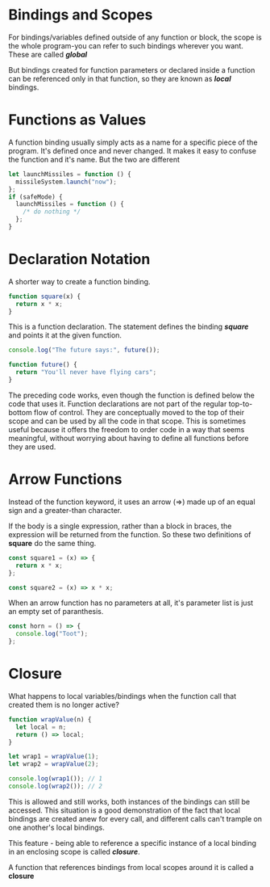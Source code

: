 <h1>Bindings and Scopes</h1>
 
For bindings/variables defined outside of any function or block, the scope is the whole program-you can refer to such bindings wherever you want. These are called ***global***

But bindings created for function parameters or declared inside a function can be referenced only in that function, so they are known as **_local_** bindings.

<h1>Functions as Values</h1>

A function binding usually simply acts as a name for a specific piece of the program. It's defined once and never changed. It makes it easy to confuse the function and it's name. But the two are different

```javascript
let launchMissiles = function () {
  missileSystem.launch("now");
};
if (safeMode) {
  launchMissiles = function () {
    /* do nothing */
  };
}
```

<h1>Declaration Notation</h1>

A shorter way to create a function binding.

```javascript
function square(x) {
  return x * x;
}
```

This is a function declaration. The statement defines the binding **_square_** and points it at the given function.

```javascript
console.log("The future says:", future());

function future() {
  return "You'll never have flying cars";
}
```

The preceding code works, even though the function is defined below the code that uses it. Function declarations are not part of the regular top-to-bottom flow of control. They are conceptually moved to the top of their scope and can be used by all the code in that scope. This is sometimes useful because it offers the freedom to order code in a way that seems meaningful, without worrying about having to define all functions before they are used.

<h1>Arrow Functions</h1>

Instead of the function keyword, it uses an arrow (=>) made up of an equal sign and a greater-than character.

If the body is a single expression, rather than a block in braces, the expression will be returned from the function. So these two definitions of **square** do the same thing.

```javascript
const square1 = (x) => {
  return x * x;
};

const square2 = (x) => x * x;
```

When an arrow function has no parameters at all, it's parameter list is just an empty set of paranthesis.

```javascript
const horn = () => {
  console.log("Toot");
};
```

<h1>Closure</h1>

What happens to local variables/bindings when the function call that created them is no longer active?

```javascript
function wrapValue(n) {
  let local = n;
  return () => local;
}

let wrap1 = wrapValue(1);
let wrap2 = wrapValue(2);

console.log(wrap1()); // 1
console.log(wrap2()); // 2
```

This is allowed and still works, both instances of the bindings can still be accessed. This situation is a good demonstration of the fact that local bindings are created anew for every call, and different calls can't trample on one another's local bindings.

This feature - being able to reference a specific instance of a local binding in an enclosing scope is called **_closure_**.

A function that references bindings from local scopes around it is called a **closure**

